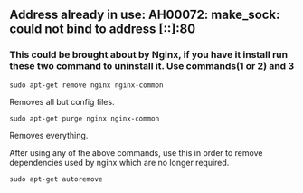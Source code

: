 ## Address already in use: AH00072: make_sock: could not bind to address [::]:80
### This could be brought about by Nginx, if you have it install run these two command to uninstall it. Use commands(1 or 2) and 3

```
sudo apt-get remove nginx nginx-common
```
Removes all but config files.
```
sudo apt-get purge nginx nginx-common
```
Removes everything.


After using any of the above commands, use this in order to remove dependencies used by nginx which are no longer required.
```
sudo apt-get autoremove
```

